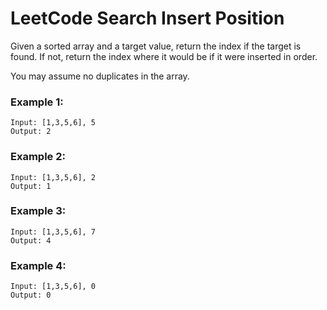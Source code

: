# LeetCode Search Insert Position
Given a sorted array and a target value, return the index if the target is found. If not, return the index where it would be if it were inserted in order.

You may assume no duplicates in the array.

### Example 1:
```
Input: [1,3,5,6], 5
Output: 2
```

### Example 2:
```
Input: [1,3,5,6], 2
Output: 1
```

### Example 3:
```
Input: [1,3,5,6], 7
Output: 4
```

### Example 4:
```
Input: [1,3,5,6], 0
Output: 0
```